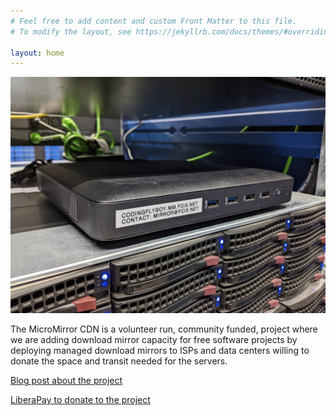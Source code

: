 ```yaml
---
# Feel free to add content and custom Front Matter to this file.
# To modify the layout, see https://jekyllrb.com/docs/themes/#overriding-theme-defaults

layout: home
---
```


![codingflyboy MicroMirror](./codingflyboy.jpg)

The MicroMirror CDN is a volunteer run, community funded, project where we are adding download mirror capacity for free software projects by deploying managed download mirrors to ISPs and data centers willing to donate the space and transit needed for the servers.

[Blog post about the project](https://blog.thelifeofkenneth.com/2023/05/building-micro-mirror-free-software-cdn.html)

[LiberaPay to donate to the project](https://en.liberapay.com/phirephly/)

